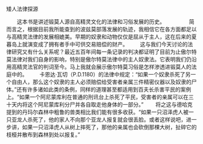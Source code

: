 矮人法律探源

　　这本书是讲述锻莫人源自高精灵文化的法律和习俗发展的历史。
　　
　　简而言之，根据目前我所能查到的波兹莫部落发展的轨迹，我相信它在各方面都足以与高精灵法律的发展相媲美。早期的奴隶和动物仅仅是屈从于主人，这在后来的夏暮岛上就演变成了拥有者手中可供交易赔偿的财产。
　　这与我们今天讨论的法律研究又有什么关系呢？最近五百年间每一条记录的判决都证明了目前为止傲尔特莫法律对我们自身的影响，特别是傲尔特莫法律中的主人奴隶法。它表明我们仍沿用高精灵法官的判词至今。马上我就会展示傲尔特莫习俗是怎样渗透进锻莫人的法庭中的。
　　卡恩达·瓦切（P.D.1180）的法律中规定：“如果一个奴隶杀死了另一个自由人，那么这个奴隶的主人必须赔偿给受害者亲属三件精密仪器以及奴隶的尸体。”还有许多诸如此类的条例，同样的道理甚至都适用到百夫长杀害平民的案例上。“如果一个阿尼蒙库利在普通的刑讯台上杀死了平民，受害者的亲属可以在三十天内将这个阿尼蒙库利分尸并各自取走他身体的一部分。”
　　将之这与德哈克提到的丹玛尔森林中粗鲁的兽类相比我们能有很多收获。“如果一只沼泽虎人被一只亚龙人杀死了，他的家人不向那个亚龙人报复就会很丢脸。或者这样说吧，进一步讲，如果一只沼泽虎人从树上摔死了，那他的亲属也会砍倒那棵大树，扯碎它的枝桠并散布到森林到处以报复。”
